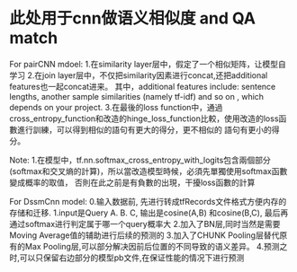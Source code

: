 # 此处用于cnn做语义相似度 and QA match
For pairCNN mdoel:
1.在similarity layer层中，假定了一个相似矩阵，让模型自学习 
2.在join layer层中，不仅把similarity因素进行concat,还把additional features也一起concat进来。
其中，additional features include: sentence lengths, another sample similarities (namely tf-idf) and so on , which depends on your project.
3.在最後的loss function中，通過cross_entropy_function和改造的hinge_loss_function比較，使用改造的loss函數進行訓練，可以得到相似的語句有更大的得分，更不相似的
語句有更小的得分。

Note:
1.在模型中，tf.nn.softmax_cross_entropy_with_logits包含兩個部分(softmax和交叉熵的計算)，所以當改造模型時候，必須先單獨使用softmax函數變成概率的取值，
否則在此之前是有負數的出現，干擾loss函數的計算

For DssmCnn model:
0.输入数据前, 先进行转成tfRecords文件格式方便内存的存储和迁移.
1.input是Query A. B. C, 输出是cosine(A,B) 和cosine(B,C), 最后再通过softmax进行判定属于哪一个query概率大
2.加入了BN层,同时当然是需要Moving Average值的辅助进行后续的预测的
3.加入了CHUNK Pooling层替代原有的Max Pooling层,可以部分解决因前后位置的不同导致的语义差异。
4.预测之时,可以只保留右边部分的模型pb文件,在保证性能的情况下进行预测